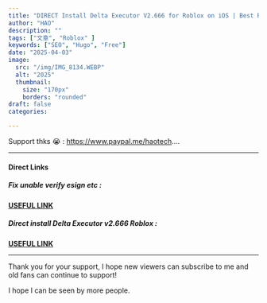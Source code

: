 ```yaml
---
title: "DIRECT Install Delta Executor V2.666 for Roblox on iOS | Best Roblox Executor on iPhone & iPad"
author: "HAO"
description: ""
tags: ["文章", "Roblox" ]
keywords: ["SEO", "Hugo", "Free"]
date: "2025-04-03"
image:
  src: "/img/IMG_8134.WEBP"
  alt: "2025"
  thumbnail:
    size: "170px"
    borders: "rounded"
draft: false
categories:

---
```


Support thks 😭 : https://www.paypal.me/haotech....
<!--more-->

---

#### **Direct Links**

##### **<font style="background:  "> Fix unable verify esign etc :</font>** 
**[ USEFUL LINK ](https://jiun8631.vercel.app/post/fixverify-250318/)**

##### **<font style="background: "> Direct install Delta Executor v2.666 Roblox :</font>** 
**[ USEFUL LINK ](itms-services://?action=download-manifest&amp;url=https%3A%2F%2Fdeltaios-executor.com%2FInstall1.plist)**

---

Thank you for your support, I hope new viewers can subscribe to me and old fans can continue to support!

I hope I can be seen by more people.

